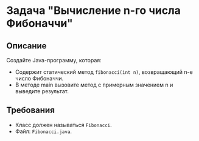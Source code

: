 # Задача "Вычисление n-го числа Фибоначчи"

## Описание

Создайте Java-программу, которая:

- Содержит статический метод `fibonacci(int n)`, возвращающий n-е число Фибоначчи.
- В методе main вызовите метод с примерным значением n и выведите результат.

## Требования

- Класс должен называться `Fibonacci`.
- Файл: `Fibonacci.java`.